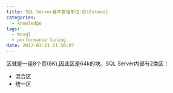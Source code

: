 ```yaml
---
title: SQL Server基本管理单位:区(Extend)
categories:
  - knowledge
tags:
  - mssql
  - performance tuning 
date: 2017-03-21 21:50:07
---
```


区就是一组8个页(8K),因此区是64k的块。SQL Server内部有2类区：
* 混合区
* 统一区

<!--more-->